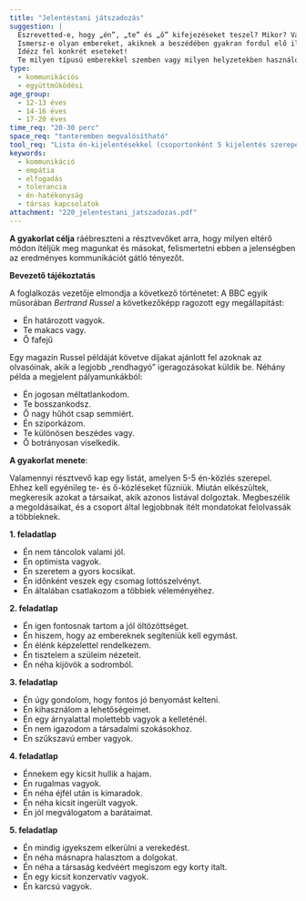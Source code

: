 ```yaml
---
title: "Jelentéstani játszadozás"
suggestion: | 
  Észrevetted-e, hogy „én”, „te” és „ő” kifejezéseket teszel? Mikor? Vajon miért? 
  Ismersz-e olyan embereket, akiknek a beszédében gyakran fordul elő ilyen „rendhagyó ragozás”? Szerinted mi lehet ennek az oka?
  Idézz fel konkrét eseteket!
  Te milyen típusú emberekkel szemben vagy milyen helyzetekben használod a legnagyobb valószínűség szerint a rendhagyó igeragozást?
type:
  - kommunikációs
  - együttműködési
age_group:
  - 12-13 éves
  - 14-16 éves
  - 17-20 éves
time_req: "20-30 perc"
space_req: "tanteremben megvalósítható"
tool_req: "Lista én-kijelentésekkel (csoportonként 5 kijelentés szerepeljen rajta)."
keywords: 
  - kommunikáció
  - empátia
  - elfogadás
  - tolerancia
  - én-hatékonyság
  - társas kapcsolatok
attachment: "220_jelentestani_jatszadozas.pdf"
---
```


**A gyakorlat célja** ráébreszteni a résztvevőket arra, hogy milyen eltérő módon ítéljük meg magunkat és másokat, felismertetni ebben a jelenségben az eredményes kommunikációt gátló tényezőt.

**Bevezető tájékoztatás**

A foglalkozás vezetője elmondja a következő történetet: A BBC egyik műsorában _Bertrand Russel_ a következőképp ragozott egy megállapítást:

* Én határozott vagyok.
* Te makacs vagy.
* Ő fafejű

Egy magazin Russel példáját követve díjakat ajánlott fel azoknak az olvasóinak, akik a legjobb „rendhagyó” igeragozásokat küldik be. Néhány példa a megjelent pályamunkákból:

* Én jogosan méltatlankodom.
* Te bosszankodsz.
* Ő nagy hűhót csap semmiért.
* Én sziporkázom.
* Te különösen beszédes vagy.
* Ő botrányosan viselkedik.

**A gyakorlat menete**:

Valamennyi résztvevő kap egy listát, amelyen 5-5 én-közlés szerepel. Ehhez kell egyénileg te- és ő-közléseket fűzniük. Miután elkészültek, megkeresik azokat a társaikat, akik azonos listával dolgoztak. Megbeszélik a megoldásaikat, és a csoport által legjobbnak ítélt mondatokat felolvassák a többieknek.

**1\. feladatlap**

* Én nem táncolok valami jól.
* Én optimista vagyok.
* Én szeretem a gyors kocsikat.
* Én időnként veszek egy csomag lottószelvényt.
* Én általában csatlakozom a többiek véleményéhez.

**2\. feladatlap**

* Én igen fontosnak tartom a jól öltözöttséget.
* Én hiszem, hogy az embereknek segíteniük kell egymást.
* Én élénk képzelettel rendelkezem.
* Én tisztelem a szüleim nézeteit.
* Én néha kijövök a sodromból.

**3\. feladatlap**

* Én úgy gondolom, hogy fontos jó benyomást kelteni.
* Én kihasználom a lehetőségeimet.
* Én egy árnyalattal molettebb vagyok a kelleténél.
* Én nem igazodom a társadalmi szokásokhoz.
* Én szűkszavú ember vagyok.

**4\. feladatlap**

* Énnekem egy kicsit hullik a hajam.
* Én rugalmas vagyok.
* Én néha éjfél után is kimaradok.
* Én néha kicsit ingerült vagyok.
* Én jól megválogatom a barátaimat.

**5\. feladatlap**

* Én mindig igyekszem elkerülni a verekedést.
* Én néha másnapra halasztom a dolgokat.
* Én néha a társaság kedvéért megiszom egy korty italt.
* Én egy kicsit konzervatív vagyok.
* Én karcsú vagyok.
  
  
